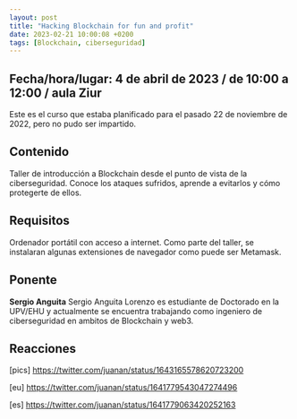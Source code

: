 ```yaml
---
layout: post
title: "Hacking Blockchain for fun and profit"
date: 2023-02-21 10:00:08 +0200
tags: [Blockchain, ciberseguridad]
---
```

## Fecha/hora/lugar: 4 de abril de 2023 / de 10:00 a 12:00 / aula Ziur

Este es el curso que estaba planificado para el pasado 22 de noviembre de 2022, pero no pudo ser impartido. 

## Contenido

Taller de introducción a Blockchain desde el punto de vista de la ciberseguridad. Conoce los ataques sufridos, aprende a evitarlos y cómo protegerte de ellos.

## Requisitos

Ordenador portátil con acceso a internet. Como parte del taller, se instalaran algunas extensiones de navegador como puede ser Metamask.

## Ponente

**Sergio Anguita** Sergio Anguita Lorenzo es estudiante de Doctorado en la UPV/EHU y actualmente se encuentra trabajando como ingeniero de ciberseguridad en ambitos de Blockchain y web3. 

## Reacciones

[pics]
https://twitter.com/juanan/status/1643165578620723200

[eu]
https://twitter.com/juanan/status/1641779543047274496

[es]
https://twitter.com/juanan/status/1641779063420252163


